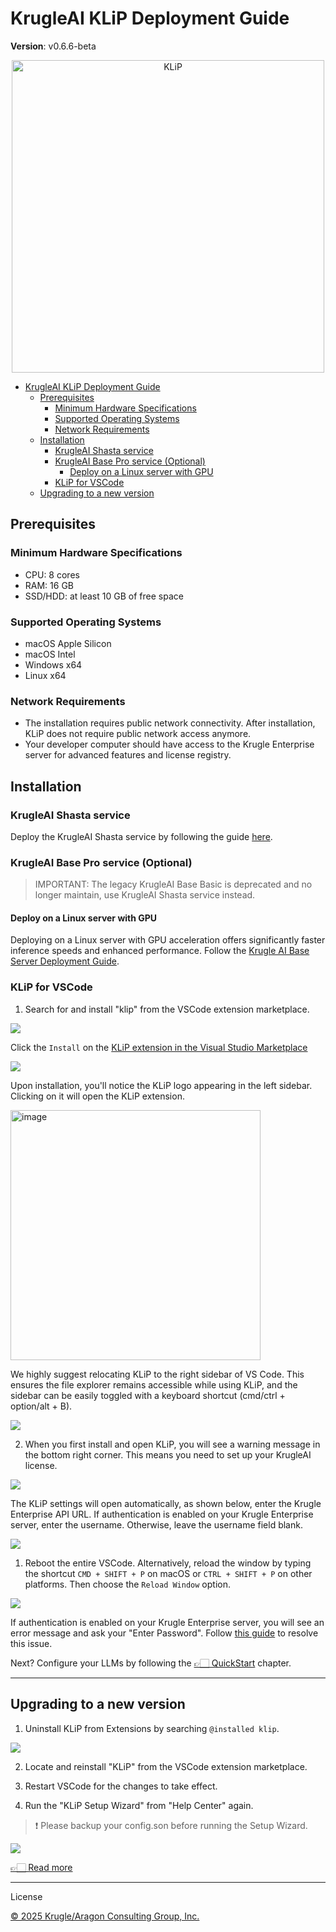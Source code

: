 # KrugleAI KLiP Deployment Guide

**Version**: v0.6.6-beta

<div align="center">
<img width="500" alt="KLiP" src="logo.png">
</div>

- [KrugleAI KLiP Deployment Guide](#krugleai-klip-deployment-guide)
  - [Prerequisites](#prerequisites)
    - [Minimum Hardware Specifications](#minimum-hardware-specifications)
    - [Supported Operating Systems](#supported-operating-systems)
    - [Network Requirements](#network-requirements)
  - [Installation](#installation)
    - [KrugleAI Shasta service](#krugleai-shasta-service)
    - [KrugleAI Base Pro service (Optional)](#krugleai-base-pro-service-optional)
      - [Deploy on a Linux server with GPU](#deploy-on-a-linux-server-with-gpu)
    - [KLiP for VSCode](#klip-for-vscode)
  - [Upgrading to a new version](#upgrading-to-a-new-version)

## Prerequisites

### Minimum Hardware Specifications

- CPU: 8 cores
- RAM: 16 GB
- SSD/HDD: at least 10 GB of free space

### Supported Operating Systems

- macOS Apple Silicon
- macOS Intel
- Windows x64
- Linux x64

### Network Requirements

- The installation requires public network connectivity. After installation, KLiP does not require public network access anymore.
- Your developer computer should have access to the Krugle Enterprise server for advanced features and license registry.


## Installation

### KrugleAI Shasta service

Deploy the KrugleAI Shasta service by following the guide [here](../Shasta/deployment_guide.md).

### KrugleAI Base Pro service (Optional)

> IMPORTANT: The legacy KrugleAI Base Basic is deprecated and no longer maintain, use KrugleAI Shasta service instead.
>
#### Deploy on a Linux server with GPU

Deploying on a Linux server with GPU acceleration offers significantly faster inference speeds and enhanced performance. Follow the  [Krugle AI Base Server Deployment Guide](https://github.com/krugle2/Krugle-AI/wiki/KrugleAI-Base-Server-Deployment-Guide).

### KLiP for VSCode

1. Search for and install "klip" from the VSCode extension marketplace.

![](install_klip1.png)

Click the `Install` on the [KLiP extension in the Visual Studio Marketplace](https://marketplace.visualstudio.com/items?itemName=Krugle-AI.klip)

![](install_klip2.png)

Upon installation, you'll notice the KLiP logo appearing in the left sidebar. Clicking on it will open the KLiP extension.

<img width="400" alt="image" src="quick_start.png">

We highly suggest relocating KLiP to the right sidebar of VS Code. This ensures the file explorer remains accessible while using KLiP, and the sidebar can be easily toggled with a keyboard shortcut (cmd/ctrl + option/alt + B).

![](dnd.gif)

2. When you first install and open KLiP, you will see a warning message in the bottom right corner. This means you need to set up your KrugleAI license.

![](install_klip3.png)

The KLiP settings will open automatically, as shown below, enter the Krugle Enterprise API URL. If authentication is enabled on your Krugle Enterprise server, enter the username. Otherwise, leave the username field blank.

![](install_klip4.png)

1. Reboot the entire VSCode. Alternatively, reload the window by typing the shortcut `CMD + SHIFT + P` on macOS or `CTRL + SHIFT + P` on other platforms. Then choose the `Reload Window` option.

![](install_klip5.png)

If authentication is enabled on your Krugle Enterprise server, you will see an error message and ask your "Enter Password". Follow [this guide](./user_guide.md#why-klip-is-not-activated) to resolve this issue.


Next? Configure your LLMs by following the [👉🏻 QuickStart](./user_guide.md#quickstart) chapter.

---

## Upgrading to a new version

1. Uninstall KLiP from Extensions by searching `@installed klip`.

![](upgrade_klip.png)

2. Locate and reinstall "KLiP" from the VSCode extension marketplace.

3. Restart VSCode for the changes to take effect.

4. Run the "KLiP Setup Wizard" from "Help Center" again.

 > ❗️ Please backup your config.son before running the Setup Wizard.

![](upgrade_klip2.png)


[👉🏻 Read more](./user_guide.md#quickstart)


---

License

[© 2025 Krugle/Aragon Consulting Group, Inc.](https://krugle.co.jp)
